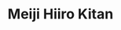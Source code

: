 --- 
title: "Meiji Hiiro Kitan"
publishdate: "2019-7-2T16:48:46+02:00"
src: "https://365manga.net/manga/meiji-hiiro-kitan"
image: "https://data.365manga.net/images/thumbnails/15854-meiji-hiiro-kitan.jpg"
description: "From Aerandria Scans: It’s the middle of the Meiji Era and our heroine, the little Suzu, is sold to the red lights district. However, the rich heir of a dry goods store Tsugaru buys her freedom for no apparent reason. She is deeply grateful for being saved, but she doesn’t understand why he paid so much money for her and the only explanation he offers is “we have a bond.”…"
---